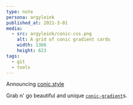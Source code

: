 ```yaml
---
type: note
persona: argyleink
published_at: 2021-3-01
media:
  - src: argyleink/conic-css.png
    alt: A grid of conic gradient cards
    width: 1366
    height: 623
tags: 
  - git
  - tools
---
```


Announcing [conic.style](https://conic.style)

Grab n' go beautiful and unique 
[`conic-gradient`](https://developer.mozilla.org/en-US/docs/Web/CSS/gradient/conic-gradient)s.
